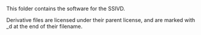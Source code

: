 This folder contains the software for the SSIVD. 

Derivative files are licensed under their parent license, and are marked with _d at the end of their filename.
